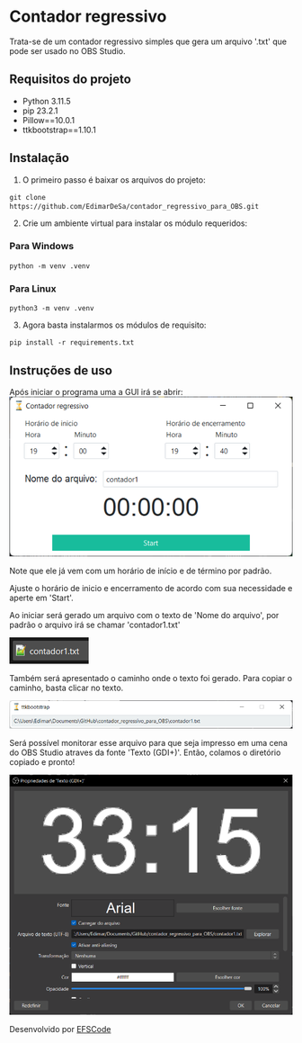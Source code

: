 <link href="https://fonts.googleapis.com/css?family=Poppins:600" rel="stylesheet">
<link rel="stylesheet" href="css/style.css">

# Contador regressivo
Trata-se de um contador regressivo simples que gera um arquivo '.txt' que pode ser usado no OBS Studio.


## Requisitos do projeto
- Python 3.11.5
- pip 23.2.1
- Pillow==10.0.1
- ttkbootstrap==1.10.1


## Instalação
1. O primeiro passo é baixar os arquivos do projeto:
````commandline
git clone https://github.com/EdimarDeSa/contador_regressivo_para_OBS.git
````
2. Crie um ambiente virtual para instalar os módulo requeridos:<br>
### Para Windows
````commandline
python -m venv .venv
````

### Para Linux
````commandline
python3 -m venv .venv
````

3. Agora basta instalarmos os módulos de requisito:
````commandline
pip install -r requirements.txt
````

## Instruções de uso
Após iniciar o programa uma a GUI irá se abrir:<br>
![img.png](Imagens/img_contador.png)<br>

<p>
    Note que ele já vem com um horário de início e de término por padrão.
</p>
<p>
    Ajuste o horário de inicio e encerramento de acordo com sua necessidade e aperte em 'Start'.
</p>

<p>
    Ao iniciar será gerado um arquivo com o texto de 'Nome do arquivo', por padrão o arquivo irá se chamar 'contador1.txt'
</p>

![img.png](Imagens/contador1_txt.png)<br>

<p>
    Também será apresentado o caminho onde o texto foi gerado.
    Para copiar o caminho, basta clicar no texto.
</p>

![img.png](Imagens/caminho_para_contador1.png)

<p>
    Será possível monitorar esse arquivo para que seja impresso em uma cena do OBS Studio atraves da fonte 'Texto (GDI+)'. Então, colamos o diretório copiado e pronto!
</p>

![img.png](Imagens/Texto_GDI+.png)

<p>
Desenvolvido por <a href="https://www.efscode.com.br">EFSCode</a>
</p>
